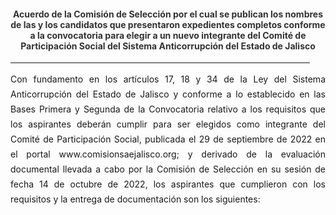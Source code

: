 <!--- title: "" feature_text: | # PRIMERA ETAPA DEL PROCESO DE SELECCIÓN 2022 --->
<h4 style="color: #333333; text-align:center">Acuerdo de la Comisión de Selección por el cual se publican los nombres de las y los candidatos que presentaron expedientes completos conforme a la convocatoria  para elegir a un nuevo integrante del Comité de Participación Social del Sistema Anticorrupción del Estado de Jalisco</h4>
<div style="text-align:center">
    <hr style="width:95%">
</div>
<div style="text-align:justify; line-height: 1.5rem"><span>Con fundamento en los artículos 17, 18 y 34 de la Ley del Sistema Anticorrupción del Estado de Jalisco y conforme a lo establecido en las Bases Primera y Segunda de la Convocatoria relativo a los requisitos que los aspirantes deberán cumplir para ser elegidos como integrante del Comité de Participación Social, publicada el 29 de septiembre de 2022 en el portal www.comisionsaejalisco.org; y derivado de la evaluación documental llevada a cabo por la Comisión de Selección en su sesión de fecha 14 de octubre de 2022, los aspirantes que cumplieron con los requisitos y la entrega de documentación son los siguientes:</span></div>
<p></p>
<p></p>
<p></p>
<!--- 
<div class="row">
    <div class="column">
         <a href="/CV2022/Claudia_de_Maria_Konstanza_Barbosa_Padilla.pdf" class="hangingindent">
            <svg class="icon" role="img">
                <use xlink:href="#doc-pdf"></use>
            </svg> <span class="specialunderline" style="line-height: 1rem; vertical-align: text-bottom;">
Claudia de Maria Konstanza Barbosa Padilla</span></a>
          <br>
        <a href="/CV2022/Emiliano_Briseño_Castellanos.pdf" class="hangingindent">
            <svg class="icon" role="img">
                <use xlink:href="#doc-pdf"></use>
            </svg> <span class="specialunderline" style="line-height: 1rem; vertical-align: text-bottom;">
Emiliano Briseño Castellanos</span></a>
        <br>
            <a href="/CV2022/Enrique_Aldana_López.pdf" class="hangingindent">
            <svg class="icon" role="img">
                <use xlink:href="#doc-pdf"></use>
            </svg> <span class="specialunderline" style="line-height: 1rem; vertical-align: text-bottom;">
Enrique Aldana López</span></a>
          <br>
         <a href="/CV2022/Lorenzo_Hector_Ruiz_Lopez.pdf" class="hangingindent">
            <svg class="icon" role="img">
                <use xlink:href="#doc-pdf"></use>
            </svg> <span class="specialunderline" style="line-height: 1rem; vertical-align: text-bottom;">
Lorenzo Hector Ruiz Lopez</span></a>
<br>
<a href="/CV2022/Miguel_Ángel_Hernández_Velázquez.pdf" class="hangingindent">
            <svg class="icon" role="img">
                <use xlink:href="#doc-pdf"></use>
            </svg> <span class="specialunderline" style="line-height: 1rem; vertical-align: text-bottom;">
Miguel Ángel Hernández Velázquez</span></a>
       
       
     
       
    </div>
    <div class="column">
  <!---     
<a href="/CV2022/Omar_Alejandro_Peña_Ugalde.pdf" class="hangingindent">
            <svg class="icon" role="img">
                <use xlink:href="#doc-pdf"></use>
            </svg> <span class="specialunderline" style="line-height: 1rem; vertical-align: text-bottom;">
Omar Alejandro Peña Ugalde</span></a>        
      <br>
<a href="/CV2022/Ricardo_Alfonso_De_Alba_Moreno.pdf" class="hangingindent">
            <svg class="icon" role="img">
                <use xlink:href="#doc-pdf"></use>
            </svg> <span class="specialunderline" style="line-height: 1rem; vertical-align: text-bottom;">
Ricardo Alfonso De Alba Moreno</span></a>
      <br>
           <a href="/CV2022/Rito_Abel_Orozco_Jara.pdf" class="hangingindent">
            <svg class="icon" role="img">
                <use xlink:href="#doc-pdf"></use>
            </svg> <span class="specialunderline" style="line-height: 1rem; vertical-align: text-bottom;">
Rito Abel Orozco Jara</span></a>
        <br>
    
        <a href="/CV2022/Vladimir_Hurtado_Burgos.pdf" class="hangingindent">
            <svg class="icon" role="img">
                <use xlink:href="#doc-pdf"></use>
            </svg> <span class="specialunderline" style="line-height: 1rem; vertical-align: text-bottom;">
Vladimir Hurtado Burgos</span></a>
        <br>
               
        <br> </div>
</div>
<p></p>
<p style="text-align:center">El acomodo del presente listado es por orden alfabético.</p>
--->
<p></p>
<p></p>
